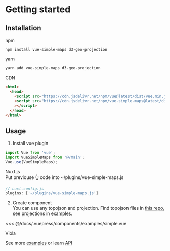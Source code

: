 # Getting started

## Installation

npm
```
npm install vue-simple-maps d3-geo-projection
```

yarn
```
yarn add vue-simple-maps d3-geo-projection
```

CDN
``` html
<html>
  <head>
    <script src="https://cdn.jsdelivr.net/npm/vue@latest/dist/vue.min.js"></script>
    <script src="https://cdn.jsdelivr.net/npm/vue-simple-maps@latest/dist/vue-simple-maps.min.js"
    ></script>
  </head>
</html>
```

## Usage

1. Install vue plugin

``` js
import Vue from 'vue';
import VueSimpleMaps from '@/main';
Vue.use(VueSimpleMaps);
```

Nuxt.js \
Put previouse 👆 code into ~/plugins/vue-simple-maps.js
``` js
// nuxt.config.js
plugins: ['~/plugins/vue-simple-maps.js']
```

2. Create component\
You can use any topojson and projection. Find topojson files in [this repo](https://github.com/deldersveld/topojson), see projections in [examples](/examples/projections).

<SourceCode>
  <<< @/docs/.vuepress/components/examples/simple.vue
</SourceCode>

Viola

<Demo componentName="examples-simple" />

See more [examples](/examples) or learn [API](/api)